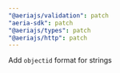 ```yaml
---
"@aeriajs/validation": patch
"aeria-sdk": patch
"@aeriajs/types": patch
"@aeriajs/http": patch
---
```


Add `objectid` format for strings
